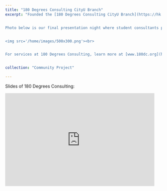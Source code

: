 ```yaml
---
title: "180 Degrees Consulting CityU Branch"
excerpt: "Founded the [180 Degrees Consulting CityU Branch](https://hk.linkedin.com/company/180dc-cityu), a brach of the world's largest student-led consultancy for non-profits, after my academic exchange to Copenhagen with the hope of generating social impact in Hong Kong.<br>


Photo below is our final presentation night where student consultants present their projects to their mentors and non-profit clients.<br>


<img src='/home/images/500x300.png'><br>


For services at 180 Degrees Consulting, learn more at [www.180dc.org](https://www.180dc.org) or check out our one-pager for clients [here](https://drive.google.com/file/d/1-DkGAV8TzFDyAm4MAERJs18cmmhpO1YH/view?usp=sharing)." 


collection: "Community Project"

---
```


Slides of 180 Degrees Consulting:<br>

<iframe src="https://docs.google.com/presentation/d/e/2PACX-1vR0B5POozzffR3TaIzRjESlCxq3t6hqLPHqbmZeqdU6BoMC0mjhkESFkOtgMPIW9w/embed?start=false&loop=true&delayms=3000" frameborder="0" width="480" height="299" allowfullscreen="true" mozallowfullscreen="true" webkitallowfullscreen="true"></iframe>



